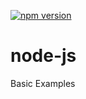[![npm version](https://badge.fury.io/js/npm.svg)](https://badge.fury.io/js/npm)

# node-js
Basic Examples
